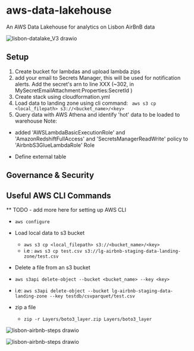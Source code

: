 # aws-data-lakehouse
An AWS Data Lakehouse for analytics on Lisbon AirBnB data

![lisbon-datalake_V3 drawio](https://github.com/LouisYC123/aws-data-lakehouse/assets/97873724/5955bb96-6613-41d0-bf19-24ad21ccf02c)


## Setup 
1. Create bucket for lambdas and upload lambda zips
2. add your email to Secrets Manager, this will be used for notification alerts. Add the secret's arn to line XXX (~302, in MySecretEmailAttachment:Properties:SecretId )
1. Create stack using cloudformation.yml
3. Load data to landing zone using cli command: ``` aws s3 cp <local_filepath> s3://<bucket_name>/<key>```
4. Query data with AWS Athena and identify 'hot' data to be loaded to warehouse
Note:
 - added 'AWSLambdaBasicExecutionRole' and 'AmazonRedshiftFullAccess' and 'SecretsManagerReadWrite' policy to 'AirbnbS3GlueLambdaRole' Role


 - Define external table
## Governance & Security


## Useful AWS CLI Commands
** TODO - add more here for setting up AWS CLI
- ```aws configure```  

- Load local data to s3 bucket
    - ```aws s3 cp <local_filepath> s3://<bucket_name>/<key>```
    - i.e : ```aws s3 cp test.csv s3://lg-airbnb-staging-data-landing-zone/test.csv```

- Delete a file from an s3 bucket
 -  ```aws s3api delete-object --bucket <bucket_name> --key <key>```
 -  i.e: ```aws s3api delete-object --bucket lg-airbnb-staging-data-landing-zone --key testdb/csvparquet/test.csv```

- zip a file
    - ```zip -r Layers/boto3_layer.zip Layers/boto3_layer```



![lisbon-airbnb-steps drawio](https://github.com/LouisYC123/aws-data-lakehouse/assets/97873724/7cb03522-2106-4d9b-8bef-9b6618dc56fb)

![lisbon-airbnb-steps drawio](https://github.com/LouisYC123/aws-data-lakehouse/assets/97873724/7cb03522-2106-4d9b-8bef-9b6618dc56fb)

